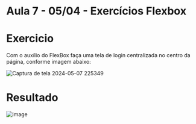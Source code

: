 # Aula 7 - 05/04 - Exercícios Flexbox


# Exercicio 
Com o auxílio do FlexBox faça uma tela de login centralizada no centro da página,
conforme imagem abaixo:

![Captura de tela 2024-05-07 225349](https://github.com/fpvill/AC2_Linguagens_de_Programacao/assets/144077908/f26b2f92-2ae0-4f75-99fc-bdb70ecacccb)


# Resultado

![image](https://github.com/soaresy/AC2/assets/144077766/72619333-d3bc-4180-9b09-a0d1557abe8e)
